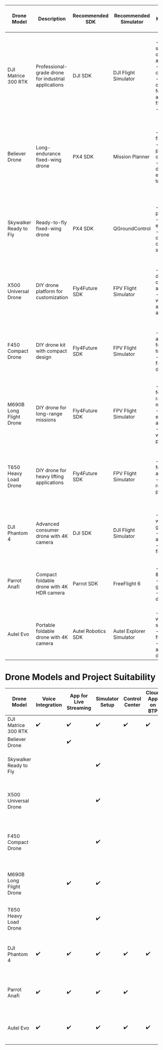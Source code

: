 | Drone Model             | Description                                         | Recommended SDK           | Recommended Simulator         | Key Features                                               | Specifications                                                                                                      | Additional Info                                        | Suitable for Drone Development Project | Remarks |
|-------------------------|-----------------------------------------------------|----------------------------|-------------------------------|------------------------------------------------------------|---------------------------------------------------------------------------------------------------------------------|--------------------------------------------------------|--------------------------------------|---------|
| DJI Matrice 300 RTK     | Professional-grade drone for industrial applications | DJI SDK                    | DJI Flight Simulator          | - Advanced sensors for obstacle avoidance <br> - Dual camera setup <br> - AI capabilities for autonomous flight <br> - IP45 rating     | - Max Flight Time: Up to 55 minutes <br> - Max Payload: 2.7 kg <br> - Max Range: 15 km <br> - RTK Accuracy: 3 cm + 1 ppm <br> - Max Speed: 23 m/s (H20T) | - Designed for complex missions with high precision      | Yes - Suitable for developing advanced control systems and integrating with custom software solutions | While powerful, may be costly for small-scale projects |
| Believer Drone          | Long-endurance fixed-wing drone                    | PX4 SDK                    | Mission Planner               | - Extended flight time <br> - High payload capacity <br> - Foldable design for easy transport                       | - Wingspan: 2500 mm <br> - Max Payload: 5 kg <br> - Endurance: Up to 120 minutes <br> - Max Speed: 18 m/s <br> - Max Altitude: 5000 m             | - Suitable for aerial mapping and surveillance          | Yes - Ideal for custom payload integration and long-duration missions | May require large open spaces for takeoff and landing |
| Skywalker Ready to Fly  | Ready-to-fly fixed-wing drone                       | PX4 SDK                    | QGroundControl                | - Plug-and-play setup <br> - Long flight endurance <br> - Payload capacity for cameras or sensors                   | - Wingspan: 2122 mm <br> - Max Payload: 2.5 kg <br> - Max Endurance: Up to 180 minutes <br> - Max Speed: 20 m/s                                                              | - Ideal for aerial surveying and agriculture            | Yes - Suitable for developing ground control station software and integrating with telemetry systems | Limited payload capacity compared to other models |
| X500 Universal Drone    | DIY drone platform for customization                | Fly4Future SDK             | FPV Flight Simulator         | - Modular design for customization and versatility <br> - Compatible with various accessories and payloads          | - Max Takeoff Weight: 7.5 kg <br> - Max Payload: 2 kg <br> - Max Flight Time: 45 minutes <br> - Max Speed: 18 m/s                                                                | - Customizable for different applications               | Yes - Suitable for experimenting with various control algorithms and sensor configurations | May require technical expertise for assembly and configuration |
| F450 Compact Drone      | DIY drone kit with compact design                   | Fly4Future SDK             | FPV Flight Simulator         | - Lightweight and portable for easy transportation <br> - Beginner-friendly design                                   | - Diagonal Wheelbase: 450 mm <br> - Max Payload: 1 kg <br> - Max Flight Time: 25 minutes <br> - Max Speed: 20 m/s                                                               | - Entry-level drone for learning and experimentation    | Yes - Ideal for learning about drone construction and flight control | Limited payload capacity and flight time compared to larger drones |
| M690B Long Flight Drone | DIY drone for long-range missions                   | Fly4Future SDK             | FPV Flight Simulator         | - Optimized for long-range missions <br> - High endurance and stability <br> - Compatible with various payloads       | - Diagonal Wheelbase: 690 mm <br> - Max Payload: 2 kg <br> - Max Flight Time: 60 minutes <br> - Max Speed: 18 m/s                                                                | - Suitable for aerial photography and surveillance      | Yes - Suitable for developing software for autonomous long-range missions | May require additional safety measures for long-range flights |
| T650 Heavy Load Drone   | DIY drone for heavy lifting applications            | Fly4Future SDK             | FPV Flight Simulator         | - Designed for heavy lift applications <br> - Stable and reliable flight performance                                | - Diagonal Wheelbase: 650 mm <br> - Max Payload: 3 kg <br> - Max Flight Time: 35 minutes <br> - Max Speed: 20 m/s                                                                 | - Ideal for cargo transport and industrial use         | Yes - Suitable for developing payload control systems and testing heavy-load capabilities | Limited flight time and agility for dynamic missions |
| DJI Phantom 4           | Advanced consumer drone with 4K camera              | DJI SDK                    | DJI Flight Simulator          | - 4K camera with 3-axis gimbal <br> - Obstacle avoidance <br> - Intelligent flight modes                              | - Max Flight Time: Up to 30 minutes <br> - Max Speed: 20 m/s <br> - Camera Resolution: 4K at 30fps               | - Compatible with DJI Goggles for immersive FPV       | Yes - Suitable for developing custom applications for consumer drone market | Limited payload capacity compared to professional drones |
| Parrot Anafi            | Compact foldable drone with 4K HDR camera           | Parrot SDK                 | FreeFlight 6                  | - HDR video & photo <br> - 180° tilt gimbal <br> - Compact design                                                     | - Max Flight Time: Up to 25 minutes <br> - Max Range: 4 km <br> - Camera Resolution: 4K HDR                      | - Lightweight and portable design                     | Yes - Suitable for developing applications for compact consumer drones | Limited flight time and range compared to higher-end models |
| Autel Evo               | Portable foldable drone with 4K camera              | Autel Robotics SDK         | Autel Explorer Simulator      | - 4K camera with gimbal stabilization <br> - Intelligent flight modes <br> - Compact and foldable design              | - Max Flight Time: Up to 30 minutes <br> - Max Range: 7 km <br> - Camera Resolution: 4K at 60fps                     | - Compact and foldable design                          | Yes - Suitable for developing custom applications with high-resolution imaging capabilities | Limited flight time compared to professional drones |

# Drone Models and Project Suitability

| Drone Model             | Voice Integration | App for Live Streaming | Simulator Setup | Control Center | Cloud App on BTP | CLI Input | Remarks |
|-------------------------|-------------------|------------------------|-----------------|----------------|------------------|-----------|---------|
| DJI Matrice 300 RTK     |        ✔️         |           ✔️            |        ✔️        |       ✔️       |         ✔️        |     ✔️     |         |
| Believer Drone          |                   |           ✔️            |                 |                |                  |     ✔️     |         |
| Skywalker Ready to Fly  |                   |                         |        ✔️        |                |                  |           | Limited payload capacity compared to other models |
| X500 Universal Drone    |                   |                         |        ✔️        |                |                  |           | May require technical expertise for assembly and configuration |
| F450 Compact Drone      |                   |                         |        ✔️        |                |                  |           | Limited payload capacity and flight time compared to larger drones |
| M690B Long Flight Drone |                   |           ✔️            |        ✔️        |                |                  |           | May require additional safety measures for long-range flights |
| T650 Heavy Load Drone   |                   |                         |        ✔️        |                |                  |           | Limited flight time and agility for dynamic missions |
| DJI Phantom 4           |        ✔️         |           ✔️            |        ✔️        |       ✔️       |         ✔️        |     ✔️     | Limited payload capacity compared to professional drones |
| Parrot Anafi            |        ✔️         |           ✔️            |        ✔️        |       ✔️       |                  |     ✔️     | Limited flight time and range compared to higher-end models |
| Autel Evo               |        ✔️         |           ✔️            |        ✔️        |       ✔️       |         ✔️        |     ✔️     | Limited flight time compared to professional drones |
